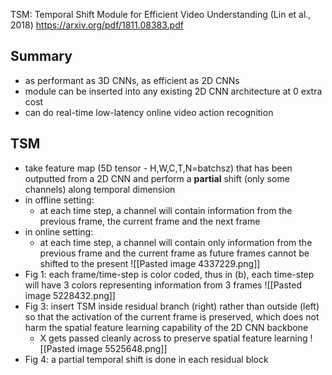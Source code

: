 TSM: Temporal Shift Module for Efficient Video Understanding (Lin et al., 2018)
https://arxiv.org/pdf/1811.08383.pdf

## Summary
- as performant as 3D CNNs, as efficient as 2D CNNs
- module can be inserted into any existing 2D CNN architecture at 0 extra cost
- can do real-time low-latency online video action recognition
## TSM
- take feature map (5D tensor - H,W,C,T,N=batchsz) that has been outputted from a 2D CNN and perform a **partial** shift (only some channels) along temporal dimension
- in offline setting:
	- at each time step, a channel will contain information from the previous frame, the current frame and the next frame
- in online setting:
	- at each time step, a channel will contain only information from the previous frame and the current frame as future frames cannot be shifted to the present
![[Pasted image 4337229.png]]
- Fig 1: each frame/time-step is color coded, thus in (b), each time-step will have 3 colors representing information from 3 frames
![[Pasted image 5228432.png]]
- Fig 3: insert TSM inside residual branch (right) rather than outside (left) so that the activation of the current frame is preserved, which does not harm the spatial feature learning capability of the 2D CNN backbone
	- X gets passed cleanly across to preserve spatial feature learning
![[Pasted image 5525648.png]]
- Fig 4: a partial temporal shift is done in each residual block